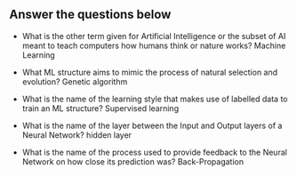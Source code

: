 





## Answer the questions below

- What is the other term given for Artificial Intelligence or the subset of AI meant to teach computers how humans think or nature works?
Machine Learning

- What ML structure aims to mimic the process of natural selection and evolution?
 Genetic algorithm

 - What is the name of the learning style that makes use of labelled data to train an ML structure?
 Supervised learning

- What is the name of the layer between the Input and Output layers of a Neural Network?
hidden layer

- What is the name of the process used to provide feedback to the Neural Network on how close its prediction was?
Back-Propagation


